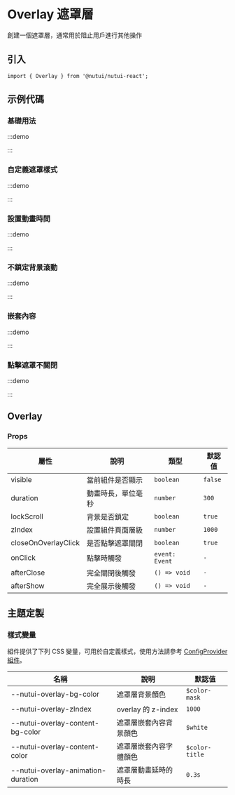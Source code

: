 # Overlay 遮罩層



創建一個遮罩層，通常用於阻止用戶進行其他操作

## 引入

```tsx
import { Overlay } from '@nutui/nutui-react';
```

## 示例代碼

### 基礎用法

:::demo

<CodeBlock src='h5/demo1.tsx'></CodeBlock>

:::

### 自定義遮罩樣式

:::demo

<CodeBlock src='h5/demo2.tsx'></CodeBlock>

:::

### 設置動畫時間

:::demo

<CodeBlock src='h5/demo3.tsx'></CodeBlock>

:::

### 不鎖定背景滾動

:::demo

<CodeBlock src='h5/demo4.tsx'></CodeBlock>

:::

### 嵌套內容

:::demo

<CodeBlock src='h5/demo5.tsx'></CodeBlock>

:::

### 點擊遮罩不關閉

:::demo

<CodeBlock src='h5/demo6.tsx'></CodeBlock>

:::

## Overlay

### Props

| 屬性 | 說明 | 類型 | 默認值 |
| --- | --- | --- | --- |
| visible | 當前組件是否顯示 | `boolean` | `false` |
| duration | 動畫時長，單位毫秒 | `number` | `300` |
| lockScroll | 背景是否鎖定 | `boolean` | `true` |
| zIndex | 設置組件頁面層級 | `number` | `1000` |
| closeOnOverlayClick | 是否點擊遮罩關閉 | `boolean` | `true` |
| onClick | 點擊時觸發 | `event: Event` | `-` |
| afterClose | 完全關閉後觸發 | `() => void` | `-` |
| afterShow | 完全展示後觸發 | `() => void` | `-` |

## 主題定製

### 樣式變量

組件提供了下列 CSS 變量，可用於自定義樣式，使用方法請參考 [ConfigProvider 組件](#/zh-CN/component/configprovider)。

| 名稱 | 說明 | 默認值 |
| --- | --- | --- |
| \--nutui-overlay-bg-color | 遮罩層背景顏色 | `$color-mask` |
| \--nutui-overlay-zIndex | overlay 的 z-index | `1000` |
| \--nutui-overlay-content-bg-color | 遮罩層嵌套內容背景顏色 | `$white` |
| \--nutui-overlay-content-color | 遮罩層嵌套內容字體顏色 | `$color-title` |
| \--nutui-overlay-animation-duration| 遮罩層動畫延時的時長 | `0.3s` |
